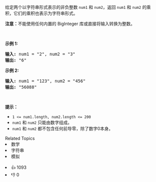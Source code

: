 <p>给定两个以字符串形式表示的非负整数&nbsp;<code>num1</code>&nbsp;和&nbsp;<code>num2</code>，返回&nbsp;<code>num1</code>&nbsp;和&nbsp;<code>num2</code>&nbsp;的乘积，它们的乘积也表示为字符串形式。</p>

<p><strong>注意：</strong>不能使用任何内置的 BigInteger 库或直接将输入转换为整数。</p>

<p>&nbsp;</p>

<p><strong>示例 1:</strong></p>

<pre>
<strong>输入:</strong> num1 = "2", num2 = "3"
<strong>输出:</strong> "6"</pre>

<p><strong>示例&nbsp;2:</strong></p>

<pre>
<strong>输入:</strong> num1 = "123", num2 = "456"
<strong>输出:</strong> "56088"</pre>

<p>&nbsp;</p>

<p><strong>提示：</strong></p>

<ul> 
 <li><code>1 &lt;= num1.length, num2.length &lt;= 200</code></li> 
 <li><code>num1</code>&nbsp;和 <code>num2</code>&nbsp;只能由数字组成。</li> 
 <li><code>num1</code>&nbsp;和 <code>num2</code>&nbsp;都不包含任何前导零，除了数字0本身。</li> 
</ul>

<div><div>Related Topics</div><div><li>数学</li><li>字符串</li><li>模拟</li></div></div><br><div><li>👍 1093</li><li>👎 0</li></div>